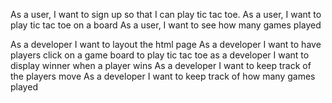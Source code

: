 As a user, I want to sign up so that I can play tic tac toe.
As a user, I want to play tic tac toe on a board
As a user, I want to see how many games played


As a developer I want to layout the html page
As a developer I want to have players click on a game board to play tic tac toe
as a developer I want to display winner when a player wins
As a developer I want to keep track of the players move
As a developer I want to keep track of how many games played
